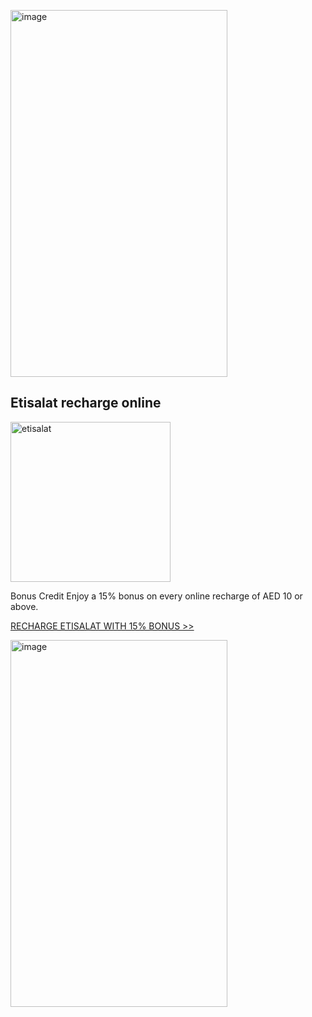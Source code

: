 <a href="https://vignette-digital.app"><img width="347" height="587" alt="image" src="https://github.com/user-attachments/assets/77dee31b-86c7-48df-b453-b075decf34fd" /></a>


## Etisalat recharge online
<a href="https://vignette-digital.app"><img width="256" height="256" alt="etisalat" src="https://github.com/user-attachments/assets/9f5be144-519d-416b-a44d-af3733986c7f" /></a>

Bonus Credit
Enjoy a 15% bonus on every online recharge of AED 10 or above.

<a href="https://vignette-digital.app">RECHARGE ETISALAT WITH 15% BONUS >></a>

<a href="https://vignette-digital.app"><img width="347" height="587" alt="image" src="https://github.com/user-attachments/assets/db02f737-a86d-4db4-bfea-dc324ab610d9" /></a>
